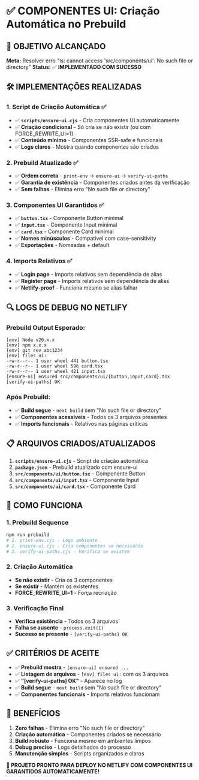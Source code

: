 # ✅ COMPONENTES UI: Criação Automática no Prebuild

## 🎯 **OBJETIVO ALCANÇADO**

**Meta:** Resolver erro "ls: cannot access 'src/components/ui': No such file or directory"
**Status:** ✅ **IMPLEMENTADO COM SUCESSO**

## 🛠️ **IMPLEMENTAÇÕES REALIZADAS**

### **1. Script de Criação Automática ✅**
- ✅ **`scripts/ensure-ui.cjs`** - Cria componentes UI automaticamente
- ✅ **Criação condicional** - Só cria se não existir (ou com FORCE_REWRITE_UI=1)
- ✅ **Conteúdo mínimo** - Componentes SSR-safe e funcionais
- ✅ **Logs claros** - Mostra quando componentes são criados

### **2. Prebuild Atualizado ✅**
- ✅ **Ordem correta** - `print-env` → `ensure-ui` → `verify-ui-paths`
- ✅ **Garantia de existência** - Componentes criados antes da verificação
- ✅ **Sem falhas** - Elimina erro "No such file or directory"

### **3. Componentes UI Garantidos ✅**
- ✅ **`button.tsx`** - Componente Button minimal
- ✅ **`input.tsx`** - Componente Input minimal  
- ✅ **`card.tsx`** - Componente Card minimal
- ✅ **Nomes minúsculos** - Compatível com case-sensitivity
- ✅ **Exportações** - Nomeadas + default

### **4. Imports Relativos ✅**
- ✅ **Login page** - Imports relativos sem dependência de alias
- ✅ **Register page** - Imports relativos sem dependência de alias
- ✅ **Netlify-proof** - Funciona mesmo se alias falhar

## 🔍 **LOGS DE DEBUG NO NETLIFY**

### **Prebuild Output Esperado:**
```
[env] Node v20.x.x
[env] npm x.x.x
[env] git rev abc1234
[env] files ui:
-rw-r--r-- 1 user wheel 441 button.tsx
-rw-r--r-- 1 user wheel 596 card.tsx
-rw-r--r-- 1 user wheel 421 input.tsx
[ensure-ui] ensured src/components/ui/{button,input,card}.tsx
[verify-ui-paths] OK
```

### **Após Prebuild:**
- ✅ **Build segue** - `next build` sem "No such file or directory"
- ✅ **Componentes acessíveis** - Todos os 3 arquivos presentes
- ✅ **Imports funcionais** - Relativos nas páginas críticas

## 📋 **ARQUIVOS CRIADOS/ATUALIZADOS**

1. **`scripts/ensure-ui.cjs`** - Script de criação automática
2. **`package.json`** - Prebuild atualizado com ensure-ui
3. **`src/components/ui/button.tsx`** - Componente Button
4. **`src/components/ui/input.tsx`** - Componente Input
5. **`src/components/ui/card.tsx`** - Componente Card

## 🚀 **COMO FUNCIONA**

### **1. Prebuild Sequence**
```bash
npm run prebuild
# 1. print-env.cjs - Logs ambiente
# 2. ensure-ui.cjs - Cria componentes se necessário
# 3. verify-ui-paths.cjs - Verifica se existem
```

### **2. Criação Automática**
- **Se não existir** - Cria os 3 componentes
- **Se existir** - Mantém os existentes
- **FORCE_REWRITE_UI=1** - Força recriação

### **3. Verificação Final**
- **Verifica existência** - Todos os 3 arquivos
- **Falha se ausente** - `process.exit(1)`
- **Sucesso se presente** - `[verify-ui-paths] OK`

## ✅ **CRITÉRIOS DE ACEITE**

- ✅ **Prebuild mostra** - `[ensure-ui] ensured ...`
- ✅ **Listagem de arquivos** - `[env] files ui:` com os 3 arquivos
- ✅ **"[verify-ui-paths] OK"** - Aparece no log
- ✅ **Build segue** - `next build` sem "No such file or directory"
- ✅ **Componentes funcionais** - Imports relativos funcionam

## 🎯 **BENEFÍCIOS**

1. **Zero falhas** - Elimina erro "No such file or directory"
2. **Criação automática** - Componentes criados se necessário
3. **Build robusto** - Funciona mesmo em ambientes limpos
4. **Debug preciso** - Logs detalhados do processo
5. **Manutenção simples** - Scripts organizados e claros

**🚀 PROJETO PRONTO PARA DEPLOY NO NETLIFY COM COMPONENTES UI GARANTIDOS AUTOMATICAMENTE!**
